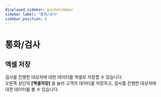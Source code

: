 ```yaml
---
displayed_sidebar: guideSidebar
sidebar_label: "통화/검사"
sidebar_position: 6
---
```


# 통화/검사

## 엑셀 저장  

검사를 진행한 대상자에 대한 데이터를 엑셀로 저장할 수 있습니다.  
오른쪽 상단의 **[엑셀저장]** 을 눌러 고객의 데이터를 저장하고, 검사를 진행한 대상자에 대한 데이터를 볼 수 있습니다.    

